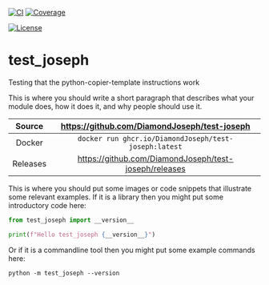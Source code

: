 [![CI](https://github.com/DiamondJoseph/test-joseph/actions/workflows/ci.yml/badge.svg)](https://github.com/DiamondJoseph/test-joseph/actions/workflows/ci.yml)
[![Coverage](https://codecov.io/gh/DiamondJoseph/test-joseph/branch/main/graph/badge.svg)](https://codecov.io/gh/DiamondJoseph/test-joseph)

[![License](https://img.shields.io/badge/License-Apache%202.0-blue.svg)](https://www.apache.org/licenses/LICENSE-2.0)

# test_joseph

Testing that the python-copier-template instructions work

This is where you should write a short paragraph that describes what your module does,
how it does it, and why people should use it.

Source          | <https://github.com/DiamondJoseph/test-joseph>
:---:           | :---:
Docker          | `docker run ghcr.io/DiamondJoseph/test-joseph:latest`
Releases        | <https://github.com/DiamondJoseph/test-joseph/releases>

This is where you should put some images or code snippets that illustrate
some relevant examples. If it is a library then you might put some
introductory code here:

```python
from test_joseph import __version__

print(f"Hello test_joseph {__version__}")
```

Or if it is a commandline tool then you might put some example commands here:

```
python -m test_joseph --version
```
